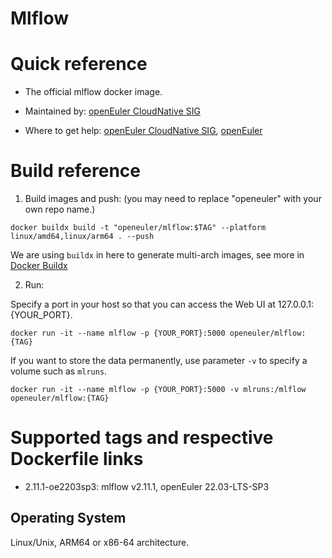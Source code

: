 # Mlflow

# Quick reference

- The official mlflow docker image.

- Maintained by: [openEuler CloudNative SIG](https://gitee.com/openeuler/cloudnative)

- Where to get help: [openEuler CloudNative SIG](https://gitee.com/openeuler/cloudnative), [openEuler](https://gitee.com/openeuler/community)

# Build reference

1. Build images and push: (you may need to replace "openeuler" with your own repo name.)
```shell
docker buildx build -t "openeuler/mlflow:$TAG" --platform linux/amd64,linux/arm64 . --push
```

We are using `buildx` in here to generate multi-arch images, see more in [Docker Buildx](https://docs.docker.com/buildx/working-with-buildx/)

2. Run:

Specify a port in your host so that you can access the Web UI at 127.0.0.1:{YOUR_PORT}.
```shell
docker run -it --name mlflow -p {YOUR_PORT}:5000 openeuler/mlflow:{TAG}
```

If you want to store the data permanently, use parameter ```-v``` to specify a volume such as ```mlruns```.
```shell
docker run -it --name mlflow -p {YOUR_PORT}:5000 -v mlruns:/mlflow openeuler/mlflow:{TAG}
```

# Supported tags and respective Dockerfile links

- 2.11.1-oe2203sp3: mlflow v2.11.1, openEuler 22.03-LTS-SP3

## Operating System
Linux/Unix, ARM64 or x86-64 architecture.
